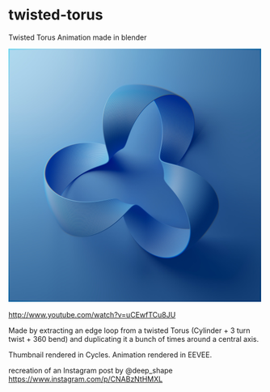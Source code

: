 # twisted-torus
Twisted Torus Animation made in blender

<a href="http://www.youtube.com/watch?feature=player_embedded&v=uCEwfTCu8JU
" target="_blank"><img src="https://github.com/Gholamrezadar/twisted-torus/blob/main/render%203.jpg" 
alt="twisted torus " width="500" height="500" /></a>

http://www.youtube.com/watch?v=uCEwfTCu8JU

Made by extracting an edge loop  from a twisted Torus (Cylinder + 3 turn twist + 360 bend) and duplicating it a bunch of times around a central axis.

Thumbnail rendered in Cycles.
Animation rendered in EEVEE.

recreation of an Instagram post by @deep_shape
https://www.instagram.com/p/CNABzNtHMXL
